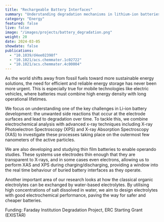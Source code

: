 ```yaml
---
title: "Rechargeable Battery Interfaces"
summary: "Understanding degradation mechanisms in lithium-ion batteries through operando studies and advanced spectroscopy."
category: "Energy"
featured: false
live: false
image: "/images/projects/battery_degradation.png"
weight: 20
date: 2024-03-05
showdate: false
publications:
  - "10.1039/d4ee02398f"
  - "10.1021/acs.chemmater.1c02722"
  - "10.1021/acs.chemmater.4c00004"
---
```


As the world shifts away from fossil fuels toward more sustainable energy solutions, the need for efficient and reliable energy storage has never been more urgent. This is especially true for mobile technologies like electric vehicles, where batteries must combine high energy density with long operational lifetimes.

We focus on understanding one of the key challenges in Li-ion battery development: the unwanted side reactions that occur at the electrode surfaces and lead to degradation over time. To tackle this, we combine electrochemical analysis with advanced x-ray techniques including X-ray Photoelectron Spectroscopy (XPS) and X-ray Absorption Spectroscopy (XAS) to investigate these processes taking place on the outermost few nanometers of the active particles.

We are also developing and studying thin film batteries to enable operando studies. These systems use electrodes thin enough that they are transparent to X-rays, and in some cases even electrons, allowing us to perform XAS and XPS during charging/discharging, providing  a window into the real time behaviour of buried battery interfaces as they operate.

Another important area of our research looks at how the classical organic electrolytes can be exchanged by water-based electrolytes. By utilising high concentrations of salt dissolved in water, we aim to design electrolytes with good electrochemical performance, paving the way for safer and cheaper batteries.

Funding: Faraday Institution Degradation Project, ERC Starting Grant (EXISTAR)
